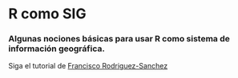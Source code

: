 # R como SIG
### Algunas nociones básicas para usar R como sistema de información geográfica.

Siga el tutorial de [Francisco Rodriguez-Sanchez](https://github.com/Pakillo/R-GIS-tutorial/blob/master/R-GIS_tutorial.md)
